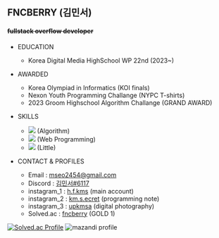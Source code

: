 ## FNCBERRY (김민서)
#### ~~fullstack overflow developer~~
+ EDUCATION
  + Korea Digital Media HighSchool WP 22nd (2023~)


+ AWARDED
  + Korea Olympiad in Informatics (KOI finals)
  + Nexon Youth Programming Challange (NYPC T-shirts)
  + 2023 Groom Highschool Algorithm Challange (GRAND AWARD)


+ SKILLS
  + <img src="https://img.shields.io/badge/++-00599C?style=flat&logo=C&logoColor=skyblue"/> (Algorithm)
  + <img src="https://img.shields.io/badge/-00599C?style=flat&logo=JavaScript&logoColor=yellow"/> (Web Programming)
  + <img src="https://img.shields.io/badge/-00599C?style=flat&logo=Python&logoColor=red"/> (Little)
 
 
+ CONTACT & PROFILES
  + Email : mseo2454@gmail.com
  + Discord : [김민서#6117](https://discord.com/users/473786591870058518)
  + instagram_1 : [h.f.kms](https://www.instagram.com/h.f.kms/) (main account)
  + instagram_2 : [km.s.ecret](https://www.instagram.com/km.s.ecret/) (programming note)
  + instagram_3 : [upkmsa](https://www.instagram.com/upkmsa/) (digital photography)
  + Solved.ac : [fncberry](https://solved.ac/profile/fncberry) (GOLD 1)


[![Solved.ac Profile](http://mazassumnida.wtf/api/v2/generate_badge?boj=fncberry)](https://solved.ac/fncberry)
![mazandi profile](http://mazandi.herokuapp.com/api?handle=fncberry&theme=dark)
